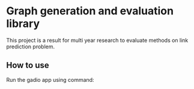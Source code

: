 # Graph generation and evaluation library

This project is a result for multi year research to evaluate methods on link prediction problem.

## How to use

Run the gadio app using command:
```
```